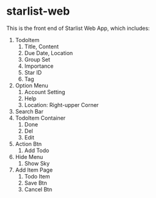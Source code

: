 # starlist-web

This is the front end of Starlist Web App, which includes:

1. TodoItem
	1. Title, Content
	2. Due Date, Location
	3. Group Set
	4. Importance
	5. Star ID
	6. Tag
2. Option Menu
	1. Account Setting
	2. Help
	3. Location: Right-upper Corner
3. Search Bar
4. TodoItem Container
	1. Done
	2. Del
	3. Edit
5. Action Btn
	1. Add Todo
6. Hide Menu
	1. Show Sky
7. Add Item Page
	1. Todo Item
	2. Save Btn
	3. Cancel Btn
